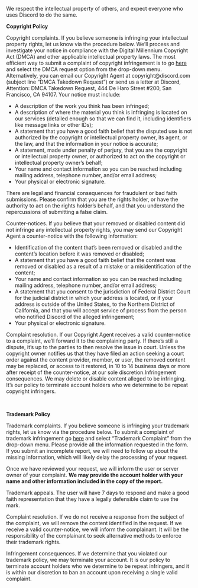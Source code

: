 <p><span style="font-weight: 400;">We respect the intellectual property of others, and expect everyone who uses Discord to do the same.</span></p>
<p><strong>Copyright Policy</strong></p>
<p><span style="font-weight: 400;">Copyright complaints</span><span style="font-weight: 400;">. If you believe someone is infringing your intellectual property rights, let us know via the procedure below. We’ll process and investigate your notice in compliance with the Digital Millennium Copyright Act (DMCA) and other applicable intellectual property laws. The most efficient way to submit a complaint of copyright infringement is to go </span><a href="https://support.discord.com/hc/en-us/requests/new?ticket_form_id=360000466272"><span style="font-weight: 400;">here</span></a><span style="font-weight: 400;"> and select the DMCA request option from the drop-down menu. Alternatively, you can email our Copyright Agent at copyright@discord.com (subject line “DMCA Takedown Request”) or send us a letter at Discord, Attention: DMCA Takedown Request, 444 De Haro Street #200, San Francisco, CA 94107. Your notice must include:</span></p>
<ul>
    <li style="font-weight: 400;" aria-level="1"><span style="font-weight: 400;">A description of the work you think has been infringed;</span></li>
    <li style="font-weight: 400;" aria-level="1"><span style="font-weight: 400;">A description of where the material you think is infringing is located on our services (detailed enough so that we can find it, including identifiers like message links or other IDs);</span></li>
    <li style="font-weight: 400;" aria-level="1"><span style="font-weight: 400;">A statement that you have a good faith belief that the disputed use is not authorized by the copyright or intellectual property owner, its agent, or the law, and that the information in your notice is accurate;</span></li>
    <li style="font-weight: 400;" aria-level="1"><span style="font-weight: 400;">A statement, made under penalty of perjury, that you are the copyright or intellectual property owner, or authorized to act on the copyright or intellectual property owner’s behalf;</span></li>
    <li style="font-weight: 400;" aria-level="1"><span style="font-weight: 400;">Your name and contact information so you can be reached including mailing address, telephone number, and/or email address;</span></li>
    <li style="font-weight: 400;" aria-level="1"><span style="font-weight: 400;">Your physical or electronic signature.</span></li>
</ul>
<p><span style="font-weight: 400;">There are legal and financial consequences for fraudulent or bad faith submissions. Please confirm that you are the rights holder, or have the authority to act on the rights holder’s behalf, and that you understand the repercussions of submitting a false claim.</span></p>
<p><span style="font-weight: 400;">Counter-notices</span><span style="font-weight: 400;">. If you believe that your removed or disabled content did not infringe any intellectual property rights, you may send our Copyright Agent a counter-notice with the following information:</span></p>
<ul>
    <li style="font-weight: 400;" aria-level="1"><span style="font-weight: 400;">Identification of the content that’s been removed or disabled and the content’s location before it was removed or disabled;</span></li>
    <li style="font-weight: 400;" aria-level="1"><span style="font-weight: 400;">A statement that you have a good faith belief that the content was removed or disabled as a result of a mistake or a misidentification of the content;</span></li>
    <li style="font-weight: 400;" aria-level="1"><span style="font-weight: 400;">Your name and contact information so you can be reached including mailing address, telephone number, and/or email address;</span></li>
    <li style="font-weight: 400;" aria-level="1">
        <span style="font-weight: 400;">A statement that you consent </span><span style="font-weight: 400;">to the jurisdiction of Federal District Court for the judicial district in which your address is located, or if your address is outside of the United States, to the Northern District of California</span><span style="font-weight: 400;">, and that you will accept service of process from the person who notified Discord of the alleged infringement;</span>
    </li>
    <li style="font-weight: 400;" aria-level="1"><span style="font-weight: 400;">Your physical or electronic signature.</span></li>
</ul>
<p><span style="font-weight: 400;">Complaint resolution</span><span style="font-weight: 400;">. </span><span style="font-weight: 400;">If our Copyright Agent receives a valid counter-notice to a complaint, we’ll forward it to the complaining party. If there’s still a dispute, it’s up to the parties to then resolve the issue in court. </span><span style="font-weight: 400;">Unless the copyright owner notifies us that they have filed an action seeking a court order against the content provider, member, or user, the removed content may be replaced, or access to it restored, in 10 to 14 business days or more after receipt of the counter-notice, at our sole discretion.</span><span style="font-weight: 400;">Infringement consequences</span><span style="font-weight: 400;">. We may delete or disable content alleged to be infringing. It’s our policy to terminate account holders who we determine to be repeat copyright infringers.</span></p>
<p> </p>
<p><strong>Trademark Policy</strong></p>
<p><span style="font-weight: 400;">Trademark complaints</span><span style="font-weight: 400;">. If you believe someone is infringing your trademark rights, let us know via the procedure below. To submit a complaint of trademark infringement go </span><a href="https://support.discord.com/hc/en-us/requests/new?ticket_form_id=5410408552343" target="_self" rel="undefined">here</a><span style="font-weight: 400;"> and select “Trademark Complaint” from the drop-down menu. Please provide all the information requested in the form. If you submit an incomplete report, we will need to follow up about the missing information, which will likely delay the processing of your request.</span></p>
<p><span style="font-weight: 400;">Once we have reviewed your request, we will inform the user or server owner of your complaint. </span><strong>We may provide the account holder with your name and other information included in the copy of the report. </strong></p>
<p><span style="font-weight: 400;">Trademark appeals</span><span style="font-weight: 400;">. The user will have 7 days to respond and make a good faith representation that they have a legally defensible claim to use the mark.</span></p>
<p><span style="font-weight: 400;">Complaint resolution</span><span style="font-weight: 400;">. If we do not receive a response from the subject of the complaint, we will remove the content identified in the request. If we receive a valid counter-notice, we will inform the complainant. It will be the responsibility of the complainant to seek alternative methods to enforce their trademark rights.</span></p>
<p><span style="font-weight: 400;">Infringement consequences</span><span style="font-weight: 400;">. If we determine that you violated our trademark policy, we may terminate your account. It is our policy to terminate account holders who we determine to be repeat infringers, and it is within our discretion to ban an account upon receiving a single valid complaint.</span></p>